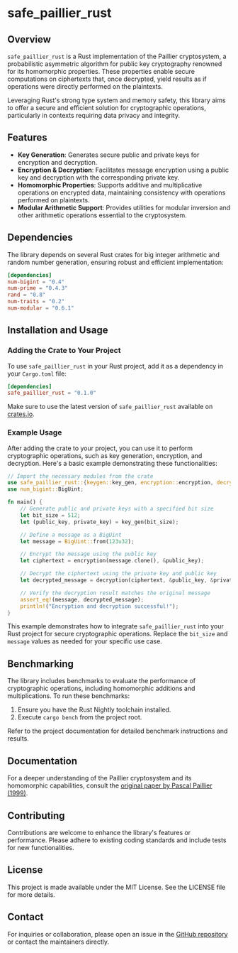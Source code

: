 # safe_paillier_rust

## Overview
`safe_paillier_rust` is a Rust implementation of the Paillier cryptosystem, a probabilistic asymmetric algorithm for public key cryptography renowned for its homomorphic properties. These properties enable secure computations on ciphertexts that, once decrypted, yield results as if operations were directly performed on the plaintexts.

Leveraging Rust's strong type system and memory safety, this library aims to offer a secure and efficient solution for cryptographic operations, particularly in contexts requiring data privacy and integrity.

## Features
- **Key Generation**: Generates secure public and private keys for encryption and decryption.
- **Encryption & Decryption**: Facilitates message encryption using a public key and decryption with the corresponding private key.
- **Homomorphic Properties**: Supports additive and multiplicative operations on encrypted data, maintaining consistency with operations performed on plaintexts.
- **Modular Arithmetic Support**: Provides utilities for modular inversion and other arithmetic operations essential to the cryptosystem.

## Dependencies
The library depends on several Rust crates for big integer arithmetic and random number generation, ensuring robust and efficient implementation:

```toml
[dependencies]
num-bigint = "0.4"
num-prime = "0.4.3"
rand = "0.8"
num-traits = "0.2"
num-modular = "0.6.1"
```

## Installation and Usage

### Adding the Crate to Your Project
To use `safe_paillier_rust` in your Rust project, add it as a dependency in your `Cargo.toml` file:

```toml
[dependencies]
safe_paillier_rust = "0.1.0"
```

Make sure to use the latest version of `safe_paillier_rust` available on [crates.io](https://crates.io/crates/safe_paillier_rust).

### Example Usage
After adding the crate to your project, you can use it to perform cryptographic operations, such as key generation, encryption, and decryption. Here's a basic example demonstrating these functionalities:

```rust
// Import the necessary modules from the crate
use safe_paillier_rust::{keygen::key_gen, encryption::encryption, decryption::decryption};
use num_bigint::BigUint;

fn main() {
    // Generate public and private keys with a specified bit size
    let bit_size = 512;
    let (public_key, private_key) = key_gen(bit_size);

    // Define a message as a BigUint
    let message = BigUint::from(123u32);

    // Encrypt the message using the public key
    let ciphertext = encryption(message.clone(), &public_key);

    // Decrypt the ciphertext using the private key and public key
    let decrypted_message = decryption(ciphertext, &public_key, &private_key);

    // Verify the decryption result matches the original message
    assert_eq!(message, decrypted_message);
    println!("Encryption and decryption successful!");
}
```

This example demonstrates how to integrate `safe_paillier_rust` into your Rust project for secure cryptographic operations. Replace the `bit_size` and `message` values as needed for your specific use case.

## Benchmarking
The library includes benchmarks to evaluate the performance of cryptographic operations, including homomorphic additions and multiplications. To run these benchmarks:

1. Ensure you have the Rust Nightly toolchain installed.
2. Execute `cargo bench` from the project root.

Refer to the project documentation for detailed benchmark instructions and results.

## Documentation
For a deeper understanding of the Paillier cryptosystem and its homomorphic capabilities, consult the [original paper by Pascal Paillier (1999)](https://link.springer.com/content/pdf/10.1007%2F3-540-48910-X_16.pdf).

## Contributing
Contributions are welcome to enhance the library's features or performance. Please adhere to existing coding standards and include tests for new functionalities.

## License
This project is made available under the MIT License. See the LICENSE file for more details.

## Contact
For inquiries or collaboration, please open an issue in the [GitHub repository](https://github.com/crypto-keys-unlocked/safe_paillier_rust) or contact the maintainers directly.